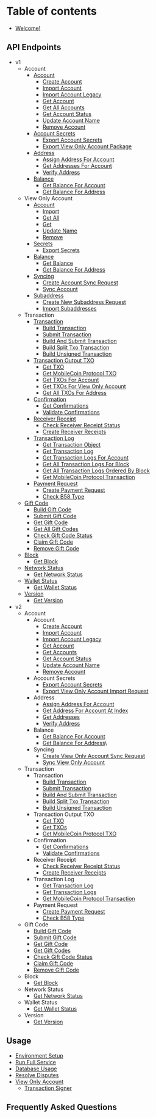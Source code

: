 # Table of contents

* [Welcome!](README.md)

## API Endpoints
* v1
  * Account
    * [Account](accounts/account/README.md)
      * [Create Account](accounts/account/create\_account.md)
      * [Import Account](accounts/account/import\_account.md)
      * [Import Account Legacy](accounts/account/import\_account\_from\_legacy\_root\_entropy-deprecated.md)
      * [Get Account](accounts/account/get\_account.md)
      * [Get All Accounts](accounts/account/get\_all\_accounts.md)
      * [Get Account Status](accounts/account/get\_account\_status.md)
      * [Update Account Name](accounts/account/update\_account\_name.md)
      * [Remove Account](accounts/account/remove\_account.md)
    * [Account Secrets](accounts/account-secrets/README.md)
      * [Export Account Secrets](accounts/account-secrets/export\_account\_secrets.md)
      * [Export View Only Account Package](accounts/account-secrets/export\_view\_only\_account\_package.md)
    * [Address](accounts/address/README.md)
      * [Assign Address For Account](accounts/address/assign\_address\_for\_account.md)
      * [Get Addresses For Account](accounts/address/get\_addresses\_for\_account.md)
      * [Verify Address](accounts/address/verify\_address.md)
    * [Balance](accounts/balance/README.md)
      * [Get Balance For Account](accounts/balance/get\_balance\_for\_account.md)
      * [Get Balance For Address](accounts/balance/get\_balance\_for\_address.md)
  * View Only Account
    * [Account](view-only-accounts/account/README.md)
      * [Import](view-only-accounts/account/import\_view\_only\_account.md)
      * [Get All](view-only-accounts/account/get\_all\_view\_only\_accounts.md)
      * [Get](view-only-accounts/account/get\_view\_only\_account.md)
      * [Update Name](view-only-accounts/account/update\_view\_only\_account\_name.md)
      * [Remove](view-only-accounts/account/remove\_view\_only\_account.md)
    * [Secrets](view-only-accounts/account-secrets/README.md)
      * [Export Secrets](view-only-accounts/account-secrets/export\_view\_only\_account\_secrets.md)
    * [Balance](view-only-accounts/balance/README.md)
      * [Get Balance](view-only-accounts/balance/get\_balance\_for\_view\_only\_account.md)
      * [Get Balance For Address](view-only-accounts/balance/get\_balance\_for\_view\_only\_address.md)
    * [Syncing](view-only-accounts/syncing/README.md)
      * [Create Account Sync Request](view-only-accounts/syncing/create\_view\_only\_account\_sync\_request.md)
      * [Sync Account](view-only-accounts/syncing/sync\_view\_only\_account.md)
    * [Subaddress](view-only-accounts/subaddress/README.md)
      * [Create New Subaddress Request](view-only-accounts/subaddress/create\_new\_subaddress\_request.md)
      * [Import Subaddresses](view-only-accounts/subaddress/import\_subaddresses\_to\_view\_only\_account.md)
  * Transaction
    * [Transaction](transactions/transaction/README.md)
      * [Build Transaction](transactions/transaction/build\_transaction.md)
      * [Submit Transaction](transactions/transaction/submit\_transaction.md)
      * [Build And Submit Transaction](transactions/transaction/build\_and\_submit\_transaction.md)
      * [Build Split Txo Transaction](transactions/transaction/build\_split\_txo\_transaction.md)
      * [Build Unsigned Transaction](transactions/transaction/build\_unsigned\_transaction.md)
    * [Transaction Output TXO](transactions/txo/README.md)
      * [Get TXO](transactions/txo/get\_txo.md)
      * [Get MobileCoin Protocol TXO](transactions/txo/get\_mc\_protocol\_txo.md)
      * [Get TXOs For Account](transactions/txo/get\_txos\_for\_account.md)
      * [Get TXOs For View Only Account](transactions/txo/get\_txos\_for\_view\_only\_account.md)
      * [Get All TXOs For Address](transactions/txo/get\_txo\_object.md)
    * [Confirmation](transactions/transaction-confirmation/README.md)
      * [Get Confirmations](transactions/transaction-confirmation/get\_confirmations.md)
      * [Validate Confirmations](transactions/transaction-confirmation/validate\_confirmation.md)
    * [Receiver Receipt](transactions/transaction-receipt/README.md)
      * [Check Receiver Receipt Status](transactions/transaction-receipt/check\_receiver\_receipt\_status.md)
      * [Create Receiver Receipts](transactions/transaction-receipt/create\_receiver\_receipts.md)
    * [Transaction Log](transactions/transaction-log/README.md)
      * [Get Transaction Object](transactions/transaction-log/get\_transaction\_object.md)
      * [Get Transaction Log](transactions/transaction-log/get\_transaction\_log.md)
      * [Get Transaction Logs For Account](transactions/transaction-log/get\_transaction\_logs\_for\_account.md)
      * [Get All Transaction Logs For Block](transactions/transaction-log/get\_all\_transaction\_logs\_for\_block.md)
      * [Get All Transaction Logs Ordered By Block](transactions/transaction-log/get\_all\_transaction\_logs\_ordered\_by\_block.md)
      * [Get MobileCoin Protocol Transaction](transactions/transaction-log/get\_mc\_protocol\_transaction.md)
    * [Payment Request](transactions/payment-request/README.md)
      * [Create Payment Request](transactions/payment-request/create\_payment\_request.md)
      * [Check B58 Type](transactions/payment-request/check\_b58\_type.md)
  * [Gift Code](gift-codes/gift-code/README.md)
    * [Build Gift Code](gift-codes/gift-code/build\_gift\_code.md)
    * [Submit Gift Code](gift-codes/gift-code/submit\_gift\_code.md)
    * [Get Gift Code](gift-codes/gift-code/get\_gift\_code.md)
    * [Get All Gift Codes](gift-codes/gift-code/get\_all\_gift\_codes.md)
    * [Check Gift Code Status](gift-codes/gift-code/check\_gift\_code\_status.md)
    * [Claim Gift Code](gift-codes/gift-code/claim\_gift\_code.md)
    * [Remove Gift Code](gift-codes/gift-code/remove\_gift\_code.md)
  * [Block](other/block/README.md)
    * [Get Block](other/block/get\_block.md)
  * [Network Status](other/network-status/README.md)
    * [Get Network Status](other/network-status/get\_network\_status.md)
  * [Wallet Status](other/wallet-status/README.md)
    * [Get Wallet Status](other/wallet-status/get\_wallet\_status.md)
  * [Version](other/version/README.md)
    * [Get Version](other/version/version.md)
* v2
  * Account
    * Account
      * [Create Account](api-endpoints/v2/create_account.md)
      * [Import Account](api-endpoints/v2/import_account.md)
      * [Import Account Legacy](api-endpoints/v2/import\_account\_from\_legacy\_root\_entropy.md)
      * [Get Account](api-endpoints/v2/get\_account.md)
      * [Get Accounts](api-endpoints/v2/get_accounts.md)
      * [Get Account Status](api-endpoints/v2/get\_account\_status.md)
      * [Update Account Name](api-endpoints/v2/update\_account\_name.md)
      * [Remove Account](api-endpoints/v2/remove\_account.md)
    * Account Secrets
      * [Export Account Secrets](api-endpoints/v2/export\_account\_secrets.md)
      * [Export View Only Account Import Request](api-endpoints/v2/export\_view\_only\_account\_import_request.md)
    * Address
      * [Assign Address For Account](api-endpoints/v2/assign\_address\_for\_account.md)
      * [Get Address For Account At Index](api-endpoints/v2/get_address_for_account_at_index.md)
      * [Get Addresses](api-endpoints/v2/get_addresses.md)
      * [Verify Address](api-endpoints/v2/verify\_address.md)
    * Balance
      * [Get Balance For Account](api-endpoints/v2/get\_balance\_for\_account.md)
      * [Get Balance For Address](api-endpoints/v2/get\_balance\_for\_address.md)\
    * Syncing
      * [Create View Only Account Sync Request](api-endpoints/v2/create_view_only_account_sync_request.md)
      * [Sync View Only Account](api-endpoints/v2/sync_view_only_account.md)
  * Transaction
    * Transaction
      * [Build Transaction](api-endpoints/v2/build\_transaction.md)
      * [Submit Transaction](api-endpoints/v2/submit\_transaction.md)
      * [Build And Submit Transaction](api-endpoints/v2/build\_and\_submit\_transaction.md)
      * [Build Split Txo Transaction](api-endpoints/v2/build\_split\_txo\_transaction.md)
      * [Build Unsigned Transaction](api-endpoints/v2/build\_unsigned\_transaction.md)
    * Transaction Output TXO
      * [Get TXO](api-endpoints/v2/get\_txo.md)
      * [Get TXOs](api-endpoints/v2/get_txos.md)
      * [Get MobileCoin Protocol TXO](api-endpoints/v2/get\_mc\_protocol\_txo.md)
    * Confirmation
      * [Get Confirmations](api-endpoints/v2/get\_confirmations.md)
      * [Validate Confirmations](api-endpoints/v2/validate\_confirmation.md)
    * Receiver Receipt
      * [Check Receiver Receipt Status](api-endpoints/v2/check\_receiver\_receipt\_status.md)
      * [Create Receiver Receipts](api-endpoints/v2/create\_receiver\_receipts.md)
    * Transaction Log
      * [Get Transaction Log](api-endpoints/v2/get\_transaction\_log.md)
      * [Get Transaction Logs](api-endpoints/v2/get_transaction_logs.md)
      * [Get MobileCoin Protocol Transaction](api-endpoints/v2/get\_mc\_protocol\_transaction.md)
    * Payment Request
      * [Create Payment Request](api-endpoints/v2/create\_payment\_request.md)
      * [Check B58 Type](api-endpoints/v2/check\_b58\_type.md)
  * Gift Code
    * [Build Gift Code](api-endpoints/v2/build\_gift\_code.md)
    * [Submit Gift Code](api-endpoints/v2/submit\_gift\_code.md)
    * [Get Gift Code](api-endpoints/v2/get\_gift\_code.md)
    * [Get Gift Codes](api-endpoints/v2/get_gift_codes.md)
    * [Check Gift Code Status](api-endpoints/v2/check\_gift\_code\_status.md)
    * [Claim Gift Code](api-endpoints/v2/claim\_gift\_code.md)
    * [Remove Gift Code](api-endpoints/v2/remove\_gift\_code.md)
  * Block
    * [Get Block](api-endpoints/v2/get\_block.md)
  * Network Status
    * [Get Network Status](api-endpoints/v2/get\_network\_status.md)
  * Wallet Status
    * [Get Wallet Status](api-endpoints/v2/get\_wallet\_status.md)
  * Version
    * [Get Version](api-endpoints/v2/version.md)

## Usage

* [Environment Setup](tutorials/environment-setup.md)
* [Run Full Service](tutorials/receive-mob.md)
* [Database Usage](tutorials/database-usage.md)
* [Resolve Disputes](tutorials/resolve-disputes.md)
* [View Only Account](usage/view-only-account/README.md)
  * [Transaction Signer](usage/view-only-account/transaction-signer.md)

## Frequently Asked Questions
